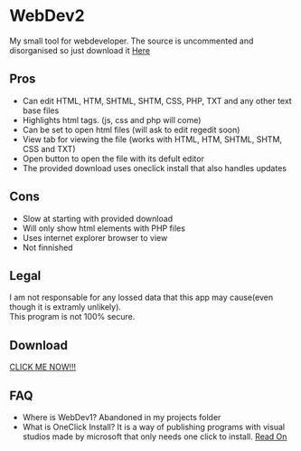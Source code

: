 # WebDev2
My small tool for webdeveloper.
The source is uncommented and disorganised so just download it <a href="http://hazonline.co.uk/vs/installer/WD2/setup.exe">Here</a><br/>
## Pros

<ul>
  <li>Can edit HTML, HTM, SHTML, SHTM, CSS, PHP, TXT and any other text base files</li>  
  <li>Highlights html tags. (js, css and php will come)</li>  
  <li>Can be set to open html files (will ask to edit regedit soon)</li>  
  <li>View tab for viewing the file (works with HTML, HTM, SHTML, SHTM, CSS and TXT)</li>  
  <li>Open button to open the file with its defult editor</li>  
  <li>The provided download uses oneclick install that also handles updates</li>  
</ul>

## Cons

<ul>
  <li>Slow at starting with provided download</li>  
  <li>Will only show html elements with PHP files</li>  
  <li>Uses internet explorer browser to view</li>  
  <li>Not finnished</li>  
</ul>  

## Legal

I am not responsable for any lossed data that this app may cause(even though it is extramly unlikely).<br/>
This program is not 100% secure.

## Download

<a href="http://hazonline.co.uk/vs/installer/WD2/setup.exe">CLICK ME NOW!!!</a>

## FAQ
<ul>
  <li>Where is WebDev1? Abandoned in my projects folder</li>
  <li>What is OneClick Install? It is a way of publishing programs with visual studios made by microsoft that only needs one click to install. <a href="https://msdn.microsoft.com/en-us/library/t71a733d(VS.100).aspx">Read On</a></li>
</ul>
